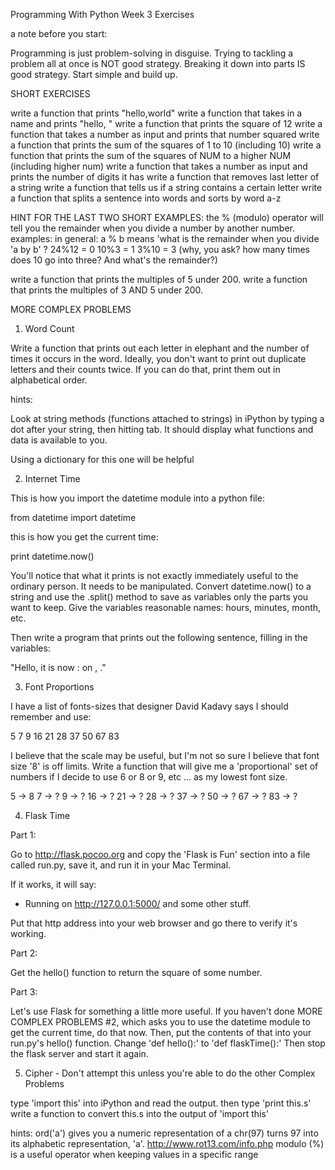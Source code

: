 Programming With Python 
Week 3 
Exercises 

a note before you start: 

Programming is just problem-solving in disguise. 
Trying to tackling a problem all at once is NOT good strategy. 
Breaking it down into parts IS good strategy. 
Start simple and build up. 

SHORT EXERCISES 

write a function that prints "hello,world" 
write a function that takes in a name and prints "hello, <name>" 
write a function that prints the square of 12 
write a function that takes a number as input and prints that number squared 
write a function that prints the sum of the squares of 1 to 10 (including 10) 
write a function that prints the sum of the squares of NUM to a higher NUM (including higher num) 
write a function that takes a number as input and prints the number of digits it has 
write a function that removes last letter of a string 
write a function that tells us if a string contains a certain letter 
write a function that splits a sentence into words and sorts by word a-z 

HINT FOR THE LAST TWO SHORT EXAMPLES: 
the % (modulo) operator will tell you the remainder when you divide a number by another number. 
examples: 
in general: a % b means 'what is the remainder when you divide 'a by b' ? 
24%12 = 0 
10%3 = 1 
3%10 = 3 (why, you ask? how many times does 10 go into three? And what's the remainder?) 

write a function that prints the multiples of 5 under 200. 
write a function that prints the multiples of 3 AND 5 under 200. 




MORE COMPLEX PROBLEMS 

1) Word Count 

Write a function that prints out each letter in elephant and the number of times it occurs in the word. 
Ideally, you don't want to print out duplicate letters and their counts twice. 
If you can do that, print them out in alphabetical order. 

hints: 

Look at string methods (functions attached to strings) in iPython by typing a dot after your string, then hitting tab. It should display what functions and data is available to you. 

Using a dictionary for this one will be helpful 



2) Internet Time 

This is how you import the datetime module into a python file: 

from datetime import datetime 

this is how you get the current time: 

print datetime.now() 

You'll notice that what it prints is not exactly immediately useful to the ordinary person. It needs to be manipulated. Convert datetime.now() to a string and use the .split() method to save as variables only the parts you want to keep. Give the variables reasonable names: hours, minutes, month, etc. 

Then write a program that prints out the following sentence, filling in the variables: 

"Hello, it is now <Hour>:<Minute> on <Weekday>, <Month> <Day of the Month>." 

3) Font Proportions 

I have a list of fonts-sizes that designer David Kadavy says I should remember and use: 

5 
7 
9 
16 
21 
28 
37 
50 
67 
83 

I believe that the scale may be useful, but I'm not so sure I believe that font size '8' is off limits. Write a function that will give me a 'proportional' set of numbers if I decide to use 6 or 8 or 9, etc ... as my lowest font size. 

5 -> 8 
7 -> ? 
9 -> ? 
16 -> ? 
21 -> ? 
28 -> ? 
37 -> ? 
50 -> ? 
67 -> ? 
83 -> ? 



4) Flask Time 

Part 1: 

Go to http://flask.pocoo.org and copy the 'Flask is Fun' section into a file called run.py, save it, and run it in your Mac Terminal. 

If it works, it will say: 

* Running on http://127.0.0.1:5000/ and some other stuff. 

Put that http address into your web browser and go there to verify it's working. 

Part 2: 

Get the hello() function to return the square of some number. 

Part 3: 

Let's use Flask for something a little more useful. If you haven't done MORE COMPLEX PROBLEMS #2, which asks you to use the datetime module to get the current time, do that now. Then, put the contents of that into your run.py's hello() function. Change 'def hello():' to 'def flaskTime():' Then stop the flask server and start it again. 


5) Cipher - Don't attempt this unless you're able to do the other Complex Problems 

type 'import this' into iPython and read the output. 
then type 'print this.s' 
write a function to convert this.s into the output of 'import this' 

hints: 
ord('a') gives you a numeric representation of a 
chr(97) turns 97 into its alphabetic representation, 'a'. 
http://www.rot13.com/info.php 
modulo (%) is a useful operator when keeping values in a specific range 
